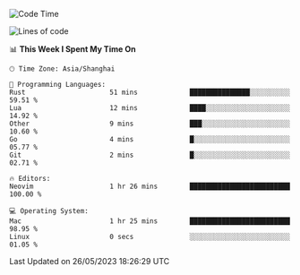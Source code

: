 <!--START_SECTION:waka-->
![Code Time](http://img.shields.io/badge/Code%20Time-1%2C370%20hrs%2058%20mins-blue)

![Lines of code](https://img.shields.io/badge/From%20Hello%20World%20I%27ve%20Written-261.4%20thousand%20lines%20of%20code-blue)

📊 **This Week I Spent My Time On** 

```text
🕑︎ Time Zone: Asia/Shanghai

💬 Programming Languages: 
Rust                     51 mins             ███████████████░░░░░░░░░░   59.51 % 
Lua                      12 mins             ████░░░░░░░░░░░░░░░░░░░░░   14.92 % 
Other                    9 mins              ███░░░░░░░░░░░░░░░░░░░░░░   10.60 % 
Go                       4 mins              █░░░░░░░░░░░░░░░░░░░░░░░░   05.77 % 
Git                      2 mins              █░░░░░░░░░░░░░░░░░░░░░░░░   02.71 % 

🔥 Editors: 
Neovim                   1 hr 26 mins        █████████████████████████   100.00 % 

💻 Operating System: 
Mac                      1 hr 25 mins        █████████████████████████   98.95 % 
Linux                    0 secs              ░░░░░░░░░░░░░░░░░░░░░░░░░   01.05 % 
```


 Last Updated on 26/05/2023 18:26:29 UTC
<!--END_SECTION:waka-->
